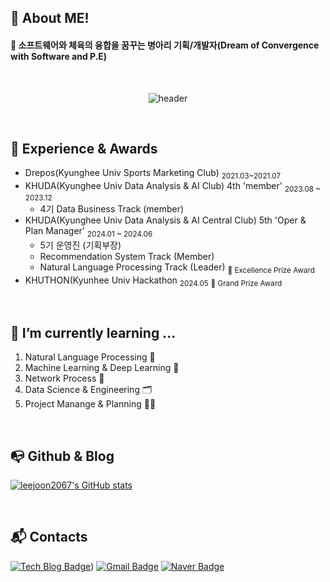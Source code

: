 ## 👋 About ME! 
<h4>🚀 소프트웨어와 체육의 융합을 꿈꾸는 병아리 기획/개발자(Dream of Convergence with Software and P.E) </h4>

<br> 
<p align="center">
  <img src="https://capsule-render.vercel.app/api?type=rounded&color=timeGradient&text=Welcome%20to%20JHK's%20GitHub%20👋&animation=twinkling&fontSize=48&fontAlignY=50&fontAlign=50&height=83" alt="header"> </p>
<br>

## 🔅 Experience & Awards
- Drepos(Kyunghee Univ Sports Marketing Club) <sub>2021.03~2021.07</sub>
- KHUDA(Kyunghee Univ Data Analysis & AI Club) 4th 'member' <sub>2023.08 ~ 2023.12</sub>
  - 4기 Data Business Track (member)
- KHUDA(Kyunghee Univ Data Analysis & AI Central Club) 5th 'Oper & Plan Manager' <sub>2024.01 ~ 2024.06</sub>
  - 5기 운영진 (기획부장)
  - Recommendation System Track (Member)
  - Natural Language Processing Track (Leader) <sub> 🥉 Excellence Prize Award </sub>
- KHUTHON(Kyunhee Univ Hackathon <sub>2024.05</sub> <sub> 🥈 Grand Prize Award </sub>
<br> 

## 🌱 I’m currently learning ... 
1) Natural Language Processing 🔡 
2) Machine Learning & Deep Learning 🤖
3) Network Process 🛜
4) Data Science & Engineering 🗂️
5) Project Manange & Planning ✍🏻
<br>

## 📭 Github & Blog
[![leejoon2067's GitHub stats](https://github-readme-stats.vercel.app/api?username=leejoon2067)](https://github.com/anuraghazra/github-readme-stats)
</p>
<br>

## :mailbox_with_mail: Contacts
[![Tech Blog Badge](http://img.shields.io/badge/-Tech%20blog-black?style=flat-square&logo=github&link=https://jhklee-coder.tistory.com)](https://jhklee-coder.tistory.com/))
[![Gmail Badge](https://img.shields.io/badge/Gmail-d14836?style=flat-square&logo=Gmail&logoColor=white&link=mailto:leejoon2067@gmail.com)](mailto:leejoon2067@gmail.com)
[![Naver Badge](https://img.shields.io/badge/Naver-03C75A?style=flat-square&logo=Naver&logoColor=white&link=mailto:leejoon3125@naver.com)](mailto:leejoon3125@naver.com)

<!--
- 🔭 I’m currently working on ...
- 🌱 I’m currently learning ...
- 👯 I’m looking to collaborate on ...
- 🤔 I’m looking for help with ...
- 💬 Ask me about ...
- 📫 How to reach me: ...
- 😄 Pronouns: ...
- ⚡ Fun fact: ...
-->
